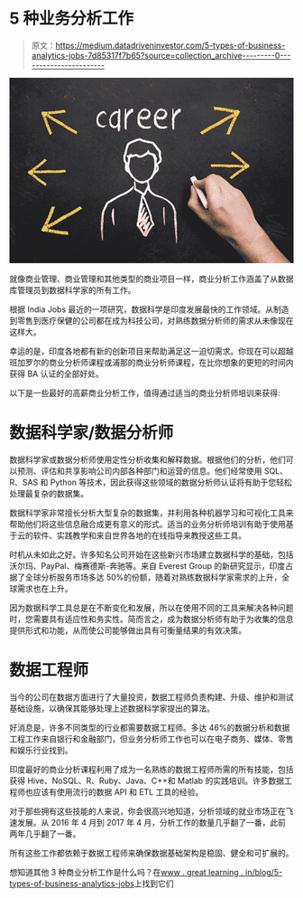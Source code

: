 # 5 种业务分析工作

> 原文：<https://medium.datadriveninvestor.com/5-types-of-business-analytics-jobs-7d85317f7b65?source=collection_archive---------0----------------------->

![](img/896fb436933601db6e93fb251228ad0e.png)

就像商业管理、商业管理和其他类型的商业项目一样，商业分析工作涵盖了从数据库管理员到数据科学家的所有工作。

根据 India Jobs 最近的一项研究，数据科学是印度发展最快的工作领域。从制造到零售到医疗保健的公司都在成为科技公司，对熟练数据分析师的需求从未像现在这样大。

幸运的是，印度各地都有新的创新项目来帮助满足这一迫切需求。你现在可以超越班加罗尔的商业分析师课程或浦那的商业分析师课程，在比你想象的更短的时间内获得 BA 认证的全部好处。

以下是一些最好的高薪商业分析工作，值得通过适当的商业分析师培训来获得:

# 数据科学家/数据分析师

数据科学家或数据分析师使用定性分析收集和解释数据。根据他们的分析，他们可以预测、评估和共享影响公司内部各种部门和运营的信息。他们经常使用 SQL、R、SAS 和 Python 等技术，因此获得这些领域的数据分析师认证将有助于您轻松处理最复杂的数据集。

数据科学家非常擅长分析大型复杂的数据集，并利用各种机器学习和可视化工具来帮助他们将这些信息融合成更有意义的形式。适当的业务分析师培训有助于使用基于云的软件、实践教学和来自世界各地的在线指导来教授这些工具。

时机从未如此之好。许多知名公司开始在这些新兴市场建立数据科学的基础，包括沃尔玛、PayPal、梅赛德斯-奔驰等。来自 Everest Group 的新研究显示，印度占据了全球分析服务市场多达 50%的份额，随着对熟练数据科学家需求的上升，全球需求也在上升。

因为数据科学工具总是在不断变化和发展，所以在使用不同的工具来解决各种问题时，您需要具有适应性和务实性。简而言之，成为数据分析师有助于为收集的信息提供形式和功能，从而使公司能够做出具有可衡量结果的有效决策。

# 数据工程师

当今的公司在数据方面进行了大量投资，数据工程师负责构建、升级、维护和测试基础设施，以确保其能够处理上述数据科学家提出的算法。

好消息是，许多不同类型的行业都需要数据工程师。多达 46%的数据分析和数据工程工作来自银行和金融部门，但业务分析师工作也可以在电子商务、媒体、零售和娱乐行业找到。

印度最好的商业分析课程利用了成为一名熟练的数据工程师所需的所有技能，包括获得 Hive、NoSQL、R、Ruby、Java、C++和 Matlab 的实践培训。许多数据工程师也应该有使用流行的数据 API 和 ETL 工具的经验。

对于那些拥有这些技能的人来说，你会很高兴地知道，分析领域的就业市场正在飞速发展。从 2016 年 4 月到 2017 年 4 月，分析工作的数量几乎翻了一番，此前两年几乎翻了一番。

所有这些工作都依赖于数据工程师来确保数据基础架构是稳固、健全和可扩展的。

想知道其他 3 种商业分析工作是什么吗？在[www . great learning . in/blog/5-types-of-business-analytics-jobs](http://www.greatlearning.in/blog/5-types-of-business-analytics-jobs)上找到它们